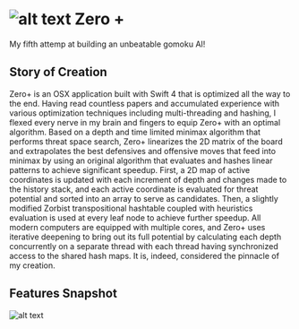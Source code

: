 #  ![alt text](https://github.com/JiachenRen/gomoku-zero-plus/blob/master/Gomoku%20Zero/Resources/Assets.xcassets/AppIcon.appiconset/icon_32x32%402x.png "Zero + App Icon") Zero +
My fifth attemp at building an unbeatable gomoku AI!

## Story of Creation
Zero+ is an OSX application built with Swift 4 that is optimized all the way to the end. Having read countless papers and accumulated experience with various optimization techniques including multi-threading and hashing, I flexed every nerve in my brain and fingers to equip Zero+ with an optimal algorithm. Based on a depth and time limited minimax algorithm that performs threat space search, Zero+ linearizes the 2D matrix of the board and extrapolates the best defensives and offensive moves that feed into minimax by using an original algorithm that evaluates and hashes linear patterns to achieve significant speedup. First, a 2D map of active coordinates is updated with each increment of depth and changes made to the history stack, and each active coordinate is evaluated for threat potential and sorted into an array to serve as candidates. Then, a slightly modified Zorbist transpositional hashtable coupled with heuristics evaluation is used at every leaf node to achieve further speedup. All modern computers are equipped with multiple cores, and Zero+ uses iterative deepening to bring out its full potential by calculating each depth concurrently on a separate thread with each thread having synchronized access to the shared hash maps. It is, indeed, considered the pinnacle of my creation.


## Features Snapshot
![alt text](https://github.com/JiachenRen/gomoku-zero-plus/blob/master/Gomoku%20Zero/Resources/Screenshots/all-features.png "Features Snapshot") 
